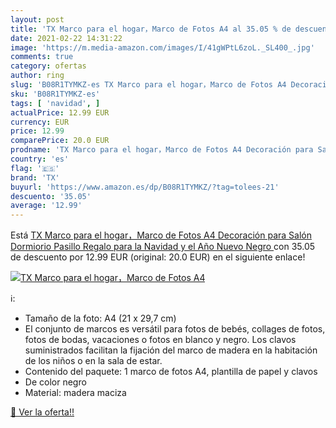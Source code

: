 ```yaml
---
layout: post
title: 'TX Marco para el hogar，Marco de Fotos A4 al 35.05 % de descuento'
date: 2021-02-22 14:31:22
image: 'https://m.media-amazon.com/images/I/41gWPtL6zoL._SL400_.jpg'
comments: true
category: ofertas
author: ring
slug: 'B08R1TYMKZ-es TX Marco para el hogar，Marco de Fotos A4 Decoración para...'
sku: 'B08R1TYMKZ-es'
tags: [ 'navidad', ]
actualPrice: 12.99 EUR
currency: EUR
price: 12.99
comparePrice: 20.0 EUR
prodname: 'TX Marco para el hogar，Marco de Fotos A4 Decoración para Salón  Dormiorio  Pasillo  Regalo para la Navidad y el Año Nuevo Negro '
country: 'es'
flag: '🇪🇸'
brand: 'TX'
buyurl: 'https://www.amazon.es/dp/B08R1TYMKZ/?tag=tolees-21'
descuento: '35.05'
average: '12.99'
---
```


Está [TX Marco para el hogar，Marco de Fotos A4 Decoración para Salón  Dormiorio  Pasillo  Regalo para la Navidad y el Año Nuevo Negro ](https://www.amazon.es/dp/B08R1TYMKZ/?tag=tolees-21) con 35.05 de descuento por 12.99 EUR (original: 20.0 EUR) en el siguiente enlace!

[![TX Marco para el hogar，Marco de Fotos A4](https://m.media-amazon.com/images/I/41gWPtL6zoL._SL400_.jpg)](https://www.amazon.es/dp/B08R1TYMKZ/?tag=tolees-21)

ℹ️:

- Tamaño de la foto: A4 (21 x 29,7 cm)
- El conjunto de marcos es versátil para fotos de bebés, collages de fotos, fotos de bodas, vacaciones o fotos en blanco y negro. Los clavos suministrados facilitan la fijación del marco de madera en la habitación de los niños o en la sala de estar.
- Contenido del paquete: 1 marco de fotos A4, plantilla de papel y clavos
- De color negro
- Material: madera maciza

[🛒 Ver la oferta!!](https://www.amazon.es/dp/B08R1TYMKZ/?tag=tolees-21)
